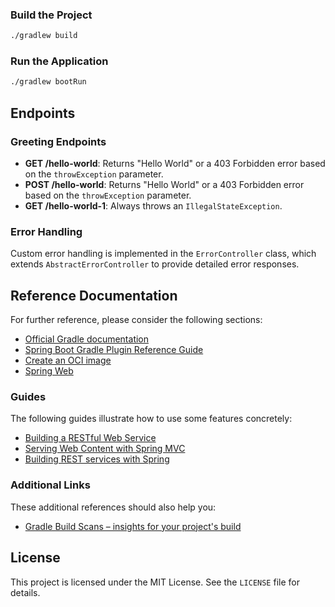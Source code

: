 
### Build the Project
```sh
./gradlew build
```

### Run the Application
```sh
./gradlew bootRun
```

## Endpoints

### Greeting Endpoints
- **GET /hello-world**: Returns "Hello World" or a 403 Forbidden error based on the `throwException` parameter.
- **POST /hello-world**: Returns "Hello World" or a 403 Forbidden error based on the `throwException` parameter.
- **GET /hello-world-1**: Always throws an `IllegalStateException`.

### Error Handling
Custom error handling is implemented in the `ErrorController` class, which extends `AbstractErrorController` to provide detailed error responses.

## Reference Documentation
For further reference, please consider the following sections:
- [Official Gradle documentation](https://docs.gradle.org)
- [Spring Boot Gradle Plugin Reference Guide](https://docs.spring.io/spring-boot/3.3.2/gradle-plugin)
- [Create an OCI image](https://docs.spring.io/spring-boot/3.3.2/gradle-plugin/packaging-oci-image.html)
- [Spring Web](https://docs.spring.io/spring-boot/docs/3.3.2/reference/htmlsingle/index.html#web)

### Guides
The following guides illustrate how to use some features concretely:
- [Building a RESTful Web Service](https://spring.io/guides/gs/rest-service/)
- [Serving Web Content with Spring MVC](https://spring.io/guides/gs/serving-web-content/)
- [Building REST services with Spring](https://spring.io/guides/tutorials/rest/)

### Additional Links
These additional references should also help you:
- [Gradle Build Scans – insights for your project's build](https://scans.gradle.com#gradle)

## License
This project is licensed under the MIT License. See the `LICENSE` file for details.
```
